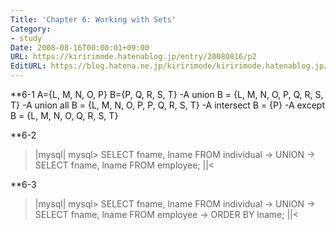 ```yaml
---
Title: 'Chapter 6: Working with Sets'
Category:
- study
Date: 2008-08-16T00:00:01+09:00
URL: https://kiririmode.hatenablog.jp/entry/20080816/p2
EditURL: https://blog.hatena.ne.jp/kiririmode/kiririmode.hatenablog.jp/atom/entry/8454420450078214392
---
```


**6-1
A={L, M, N, O, P}
B={P, Q, R, S, T}
-A union B = {L, M, N, O, P, Q, R, S, T}
-A union all B = {L, M, N, O, P, P, Q, R, S, T}
-A intersect B = {P}
-A except B = {L, M, N, O, Q, R, S, T}

**6-2
>|mysql|
mysql> SELECT fname, lname FROM individual
    -> UNION
    -> SELECT fname, lname FROM employee;
||<

**6-3
>|mysql|
mysql> SELECT fname, lname FROM individual
    -> UNION
    -> SELECT fname, lname FROM employee
    -> ORDER BY lname;
||<
